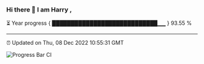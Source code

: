 ### Hi there 👋 I am Harry , 

⏳ Year progress { ████████████████████████████▁▁ } 93.55 %

---

⏰ Updated on Thu, 08 Dec 2022 10:55:31 GMT

![Progress Bar CI](https://github.com/duykhang68/duykhang68/workflows/Progress%20Bar%20CI/badge.svg)
